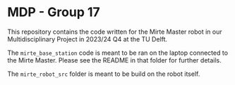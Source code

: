 # MDP - Group 17

This repository contains the code written for the Mirte Master robot in our Multidisciplinary Project in 2023/24 Q4 at the TU Delft.

The `mirte_base_station` code is meant to be ran on the laptop connected to the Mirte Master. Please see the README in that folder for further details.

The `mirte_robot_src` folder is meant to be build on the robot itself. 